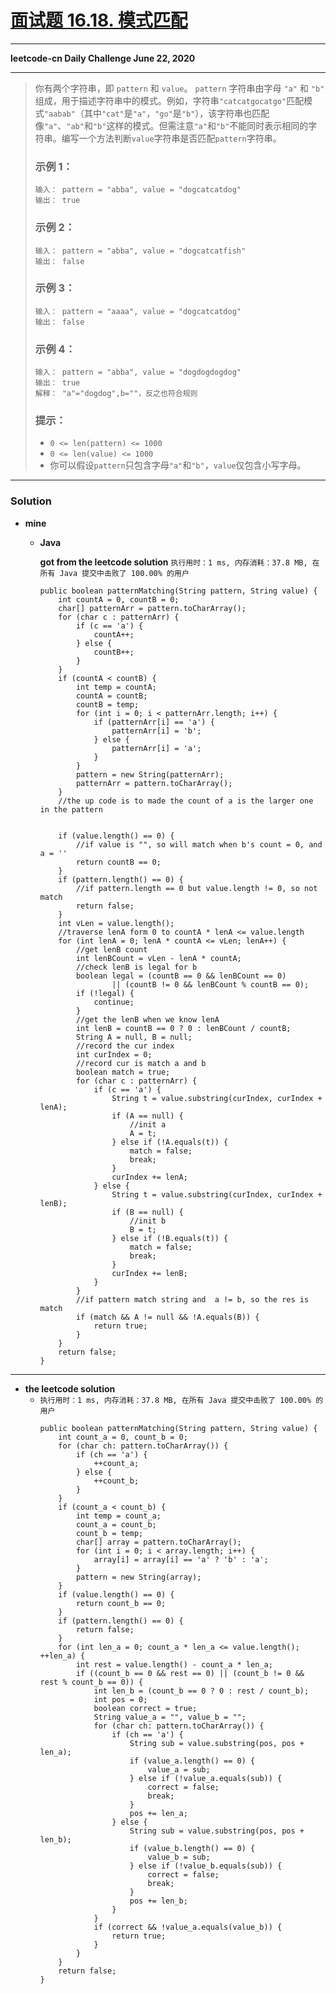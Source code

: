 # [面试题 16.18. 模式匹配](https://leetcode-cn.com/problems/pattern-matching-lcci/)

---

**leetcode-cn Daily Challenge June 22, 2020**

---

> 你有两个字符串，即 `pattern` 和 `value`。 `pattern` 字符串由字母 `"a"` 和 `"b"` 组成，用于描述字符串中的模式。例如，字符串`"catcatgocatgo"`匹配模式`"aabab"`（其中`"cat"`是`"a"`，`"go"`是`"b"`），该字符串也匹配像`"a"`、`"ab"`和`"b"`这样的模式。但需注意`"a"`和`"b"`不能同时表示相同的字符串。编写一个方法判断`value`字符串是否匹配`pattern`字符串。
>
> ### 示例 1：
> ```
> 输入： pattern = "abba", value = "dogcatcatdog"
> 输出： true
> ```
>
> ### 示例 2：
> ```
> 输入： pattern = "abba", value = "dogcatcatfish"
> 输出： false
> ```
>
> ### 示例 3：
> ```
> 输入： pattern = "aaaa", value = "dogcatcatdog"
> 输出： false
> ```
>
> ### 示例 4：
> ```
> 输入： pattern = "abba", value = "dogdogdogdog"
> 输出： true
> 解释： "a"="dogdog",b=""，反之也符合规则
> ```
>
> ### 提示：
> * `0 <= len(pattern) <= 1000`
> * `0 <= len(value) <= 1000`
> * 你可以假设`pattern`只包含字母`"a"`和`"b"`，`value`仅包含小写字母。

---

### Solution
* **mine**
  * **Java**
    
    **got from the leetcode solution** `执行用时：1 ms, 内存消耗：37.8 MB, 在所有 Java 提交中击败了 100.00% 的用户`
    ```
    public boolean patternMatching(String pattern, String value) {
        int countA = 0, countB = 0;
        char[] patternArr = pattern.toCharArray();
        for (char c : patternArr) {
            if (c == 'a') {
                countA++;
            } else {
                countB++;
            }
        }
        if (countA < countB) {
            int temp = countA;
            countA = countB;
            countB = temp;
            for (int i = 0; i < patternArr.length; i++) {
                if (patternArr[i] == 'a') {
                    patternArr[i] = 'b';
                } else {
                    patternArr[i] = 'a';
                }
            }
            pattern = new String(patternArr);
            patternArr = pattern.toCharArray();
        }
        //the up code is to made the count of a is the larger one in the pattern


        if (value.length() == 0) {
            //if value is "", so will match when b's count = 0, and a = ''
            return countB == 0;
        }
        if (pattern.length() == 0) {
            //if pattern.length == 0 but value.length != 0, so not match
            return false;
        }
        int vLen = value.length();
        //traverse lenA form 0 to countA * lenA <= value.length
        for (int lenA = 0; lenA * countA <= vLen; lenA++) {
            //get lenB count
            int lenBCount = vLen - lenA * countA;
            //check lenB is legal for b
            boolean legal = (countB == 0 && lenBCount == 0)
                    || (countB != 0 && lenBCount % countB == 0);
            if (!legal) {
                continue;
            }
            //get the lenB when we know lenA
            int lenB = countB == 0 ? 0 : lenBCount / countB;
            String A = null, B = null;
            //record the cur index
            int curIndex = 0;
            //record cur is match a and b
            boolean match = true;
            for (char c : patternArr) {
                if (c == 'a') {
                    String t = value.substring(curIndex, curIndex + lenA);
                    if (A == null) {
                        //init a
                        A = t;
                    } else if (!A.equals(t)) {
                        match = false;
                        break;
                    }
                    curIndex += lenA;
                } else {
                    String t = value.substring(curIndex, curIndex + lenB);
                    if (B == null) {
                        //init b
                        B = t;
                    } else if (!B.equals(t)) {
                        match = false;
                        break;
                    }
                    curIndex += lenB;
                }
            }
            //if pattern match string and  a != b, so the res is match
            if (match && A != null && !A.equals(B)) {
                return true;
            }
        }
        return false;
    }
    ```
  
  
---


* **the leetcode solution**
  * `执行用时：1 ms, 内存消耗：37.8 MB, 在所有 Java 提交中击败了 100.00% 的用户`
    ```
    public boolean patternMatching(String pattern, String value) {
        int count_a = 0, count_b = 0;
        for (char ch: pattern.toCharArray()) {
            if (ch == 'a') {
                ++count_a;
            } else {
                ++count_b;
            }
        }
        if (count_a < count_b) {
            int temp = count_a;
            count_a = count_b;
            count_b = temp;
            char[] array = pattern.toCharArray();
            for (int i = 0; i < array.length; i++) {
                array[i] = array[i] == 'a' ? 'b' : 'a';
            }
            pattern = new String(array);
        }
        if (value.length() == 0) {
            return count_b == 0;
        }
        if (pattern.length() == 0) {
            return false;
        }
        for (int len_a = 0; count_a * len_a <= value.length(); ++len_a) {
            int rest = value.length() - count_a * len_a;
            if ((count_b == 0 && rest == 0) || (count_b != 0 && rest % count_b == 0)) {
                int len_b = (count_b == 0 ? 0 : rest / count_b);
                int pos = 0;
                boolean correct = true;
                String value_a = "", value_b = "";
                for (char ch: pattern.toCharArray()) {
                    if (ch == 'a') {
                        String sub = value.substring(pos, pos + len_a);
                        if (value_a.length() == 0) {
                            value_a = sub;
                        } else if (!value_a.equals(sub)) {
                            correct = false;
                            break;
                        }
                        pos += len_a;
                    } else {
                        String sub = value.substring(pos, pos + len_b);
                        if (value_b.length() == 0) {
                            value_b = sub;
                        } else if (!value_b.equals(sub)) {
                            correct = false;
                            break;
                        }
                        pos += len_b;
                    }
                }
                if (correct && !value_a.equals(value_b)) {
                    return true;
                }
            }
        }
        return false;
    }
    ```
